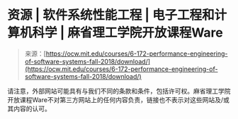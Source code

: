 <!--yml

category: 未分类

date: 2024-05-27 14:39:43

-->

# 资源 | 软件系统性能工程 | 电子工程和计算机科学 | 麻省理工学院开放课程Ware

> 来源：[https://ocw.mit.edu/courses/6-172-performance-engineering-of-software-systems-fall-2018/download/](https://ocw.mit.edu/courses/6-172-performance-engineering-of-software-systems-fall-2018/download/)

请注意，外部网站可能具有与我们不同的条款和条件，包括许可权。麻省理工学院开放课程Ware不对第三方网站上的任何内容负责，链接也不表示对这些网站及/或其内容的认可。
